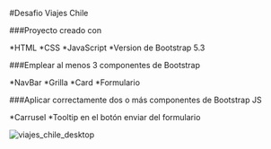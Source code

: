   #Desafio Viajes Chile

  ###Proyecto creado con 

*HTML
*CSS
*JavaScript
*Version de Bootstrap 5.3

  ###Emplear al menos 3 componentes de Bootstrap

*NavBar
*Grilla
*Card
*Formulario

  ###Aplicar correctamente dos o más componentes de Bootstrap JS

*Carrusel
*Tooltip en el botón enviar del formulario

![viajes_chile_desktop](https://github.com/DevsataAlbo/viajesChile/assets/135687782/5cd14f5d-9676-4684-89bd-aa1e59b876c6)
